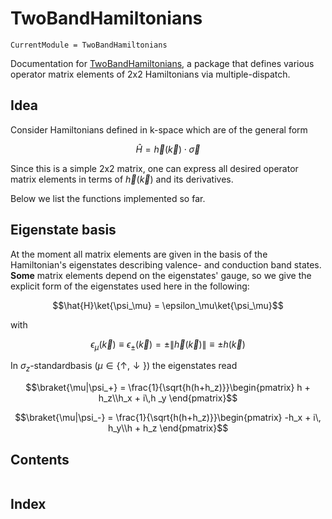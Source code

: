 # TwoBandHamiltonians

```@meta
CurrentModule = TwoBandHamiltonians
```

Documentation for [TwoBandHamiltonians](https://github.com/howbgl/TwoBandHamiltonians.jl),
a package that defines various operator matrix elements of 2x2 Hamiltonians via
multiple-dispatch.

## Idea

Consider Hamiltonians defined in k-space which are of the general form

```math
\hat{H} = \vec{h}(\vec{k})\cdot\vec{\sigma}
```

Since this is a simple 2x2 matrix, one can express all desired operator matrix elements
in terms of $\vec{h}(\vec{k})$ and its derivatives.

Below we list the functions implemented so far.

## Eigenstate basis

At the moment all matrix elements are given in the basis of the Hamiltonian's eigenstates
describing valence- and conduction band states. **Some** matrix elements depend on the eigenstates' gauge, so we give the explicit form of the eigenstates used here in the following:

```math
\hat{H}\ket{\psi_\mu} = \epsilon_\mu\ket{\psi_\mu}
```

with

```math
\epsilon_{\mu}(\vec{k})\equiv\epsilon_{\pm}(\vec{k})=\pm\|\vec{h}(\vec{k})\|\equiv\pm h(\vec{k})
```

In $\sigma_z$-standardbasis ($\mu\in\{\uparrow,\downarrow\}$) the eigenstates read

```math
\braket{\mu|\psi_+} = \frac{1}{\sqrt{h(h+h_z)}}\begin{pmatrix}
    h + h_z\\h_x + i\,h
    _y
\end{pmatrix}
```

```math
\braket{\mu|\psi_-} = \frac{1}{\sqrt{h(h+h_z)}}\begin{pmatrix}
    -h_x + i\, h_y\\h + h_z
\end{pmatrix}
```

## Contents

```@contents
```

## Index

```@index
```
